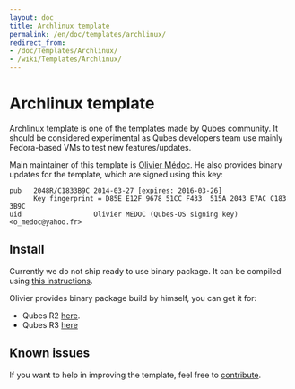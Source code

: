 ```yaml
---
layout: doc
title: Archlinux template
permalink: /en/doc/templates/archlinux/
redirect_from:
- /doc/Templates/Archlinux/
- /wiki/Templates/Archlinux/
---
```


Archlinux template
===============

Archlinux template is one of the templates made by Qubes community. It should
be considered experimental as Qubes developers team use mainly Fedora-based VMs
to test new features/updates.

Main maintainer of this template is [Olivier Médoc](mailto:o_medoc@yahoo.fr).
He also provides binary updates for the template, which are signed using this
key:

    pub   2048R/C1833B9C 2014-03-27 [expires: 2016-03-26]
          Key fingerprint = D85E E12F 9678 51CC F433  515A 2043 E7AC C183 3B9C
    uid                  Olivier MEDOC (Qubes-OS signing key) <o_medoc@yahoo.fr>


Install
-------

Currently we do not ship ready to use binary package. It can be compiled using
[this instructions](/en/doc/building-archlinux-template/).

Olivier provides binary package build by himself, you can get it for:
* Qubes R2 [here](https://groups.google.com/d/msgid/qubes-devel/54CE3FB1.3050708%40yahoo.fr).
* Qubes R3 [here](https://groups.google.com/d/msg/qubes-users/RI3KQVEEc30/h5nsNw_SHTQJ)



Known issues
------------

If you want to help in improving the template, feel free to [contribute](/en/doc/contributing/).
